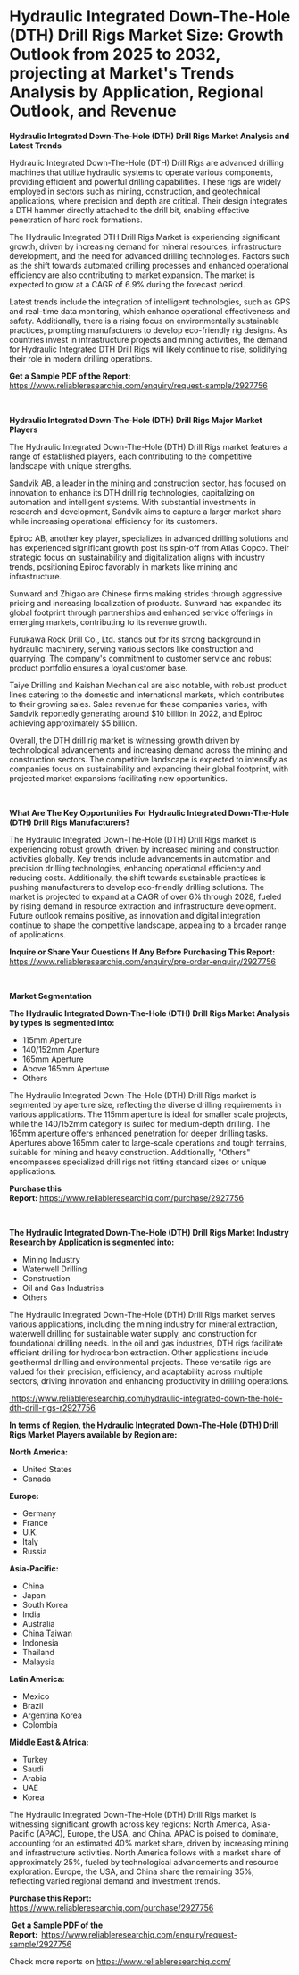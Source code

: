<p><h1>Hydraulic Integrated Down-The-Hole (DTH) Drill Rigs Market Size: Growth Outlook from 2025 to 2032, projecting at Market's Trends Analysis by Application, Regional Outlook, and Revenue</h1></p><p><strong>Hydraulic Integrated Down-The-Hole (DTH) Drill Rigs Market Analysis and Latest Trends</strong></p>
<p><p>Hydraulic Integrated Down-The-Hole (DTH) Drill Rigs are advanced drilling machines that utilize hydraulic systems to operate various components, providing efficient and powerful drilling capabilities. These rigs are widely employed in sectors such as mining, construction, and geotechnical applications, where precision and depth are critical. Their design integrates a DTH hammer directly attached to the drill bit, enabling effective penetration of hard rock formations.</p><p>The Hydraulic Integrated DTH Drill Rigs Market is experiencing significant growth, driven by increasing demand for mineral resources, infrastructure development, and the need for advanced drilling technologies. Factors such as the shift towards automated drilling processes and enhanced operational efficiency are also contributing to market expansion. The market is expected to grow at a CAGR of 6.9% during the forecast period.</p><p>Latest trends include the integration of intelligent technologies, such as GPS and real-time data monitoring, which enhance operational effectiveness and safety. Additionally, there is a rising focus on environmentally sustainable practices, prompting manufacturers to develop eco-friendly rig designs. As countries invest in infrastructure projects and mining activities, the demand for Hydraulic Integrated DTH Drill Rigs will likely continue to rise, solidifying their role in modern drilling operations.</p></p>
<p><strong>Get a Sample PDF of the Report:&nbsp;</strong> <a href="https://www.reliableresearchiq.com/enquiry/request-sample/2927756?utm_campaign=2335&utm_medium=2&utm_source=Github&utm_content=ia&utm_term=12032025&utm_id=hydraulic-integrated-down-the-hole-dth-drill-rigs">https://www.reliableresearchiq.com/enquiry/request-sample/2927756</a></p>
<p>&nbsp;</p>
<p><strong>Hydraulic Integrated Down-The-Hole (DTH) Drill Rigs Major Market Players</strong></p>
<p><p>The Hydraulic Integrated Down-The-Hole (DTH) Drill Rigs market features a range of established players, each contributing to the competitive landscape with unique strengths. </p><p>Sandvik AB, a leader in the mining and construction sector, has focused on innovation to enhance its DTH drill rig technologies, capitalizing on automation and intelligent systems. With substantial investments in research and development, Sandvik aims to capture a larger market share while increasing operational efficiency for its customers. </p><p>Epiroc AB, another key player, specializes in advanced drilling solutions and has experienced significant growth post its spin-off from Atlas Copco. Their strategic focus on sustainability and digitalization aligns with industry trends, positioning Epiroc favorably in markets like mining and infrastructure.</p><p>Sunward and Zhigao are Chinese firms making strides through aggressive pricing and increasing localization of products. Sunward has expanded its global footprint through partnerships and enhanced service offerings in emerging markets, contributing to its revenue growth.</p><p>Furukawa Rock Drill Co., Ltd. stands out for its strong background in hydraulic machinery, serving various sectors like construction and quarrying. The company's commitment to customer service and robust product portfolio ensures a loyal customer base.</p><p>Taiye Drilling and Kaishan Mechanical are also notable, with robust product lines catering to the domestic and international markets, which contributes to their growing sales. Sales revenue for these companies varies, with Sandvik reportedly generating around $10 billion in 2022, and Epiroc achieving approximately $5 billion.</p><p>Overall, the DTH drill rig market is witnessing growth driven by technological advancements and increasing demand across the mining and construction sectors. The competitive landscape is expected to intensify as companies focus on sustainability and expanding their global footprint, with projected market expansions facilitating new opportunities.</p></p>
<p>&nbsp;</p>
<p><strong>What Are The Key Opportunities For Hydraulic Integrated Down-The-Hole (DTH) Drill Rigs Manufacturers?</strong></p>
<p><p>The Hydraulic Integrated Down-The-Hole (DTH) Drill Rigs market is experiencing robust growth, driven by increased mining and construction activities globally. Key trends include advancements in automation and precision drilling technologies, enhancing operational efficiency and reducing costs. Additionally, the shift towards sustainable practices is pushing manufacturers to develop eco-friendly drilling solutions. The market is projected to expand at a CAGR of over 6% through 2028, fueled by rising demand in resource extraction and infrastructure development. Future outlook remains positive, as innovation and digital integration continue to shape the competitive landscape, appealing to a broader range of applications.</p></p>
<p><strong>Inquire or Share Your Questions If Any Before Purchasing This Report:</strong> <a href="https://www.reliableresearchiq.com/enquiry/pre-order-enquiry/2927756?utm_campaign=2335&utm_medium=2&utm_source=Github&utm_content=ia&utm_term=12032025&utm_id=hydraulic-integrated-down-the-hole-dth-drill-rigs">https://www.reliableresearchiq.com/enquiry/pre-order-enquiry/2927756</a></p>
<p>&nbsp;</p>
<p><strong>Market Segmentation</strong></p>
<p><strong>The Hydraulic Integrated Down-The-Hole (DTH) Drill Rigs Market Analysis by types is segmented into:</strong></p>
<p><ul><li>115mm Aperture</li><li>140/152mm Aperture</li><li>165mm Aperture</li><li>Above 165mm Aperture</li><li>Others</li></ul></p>
<p><p>The Hydraulic Integrated Down-The-Hole (DTH) Drill Rigs market is segmented by aperture size, reflecting the diverse drilling requirements in various applications. The 115mm aperture is ideal for smaller scale projects, while the 140/152mm category is suited for medium-depth drilling. The 165mm aperture offers enhanced penetration for deeper drilling tasks. Apertures above 165mm cater to large-scale operations and tough terrains, suitable for mining and heavy construction. Additionally, "Others" encompasses specialized drill rigs not fitting standard sizes or unique applications.</p></p>
<p><strong>Purchase this Report:&nbsp;</strong><a href="https://www.reliableresearchiq.com/purchase/2927756?utm_campaign=2335&utm_medium=2&utm_source=Github&utm_content=ia&utm_term=12032025&utm_id=hydraulic-integrated-down-the-hole-dth-drill-rigs">https://www.reliableresearchiq.com/purchase/2927756</a></p>
<p>&nbsp;</p>
<p><strong>The Hydraulic Integrated Down-The-Hole (DTH) Drill Rigs Market Industry Research by Application is segmented into:</strong></p>
<p><ul><li>Mining Industry</li><li>Waterwell Drilling</li><li>Construction</li><li>Oil and Gas Industries</li><li>Others</li></ul></p>
<p><p>The Hydraulic Integrated Down-The-Hole (DTH) Drill Rigs market serves various applications, including the mining industry for mineral extraction, waterwell drilling for sustainable water supply, and construction for foundational drilling needs. In the oil and gas industries, DTH rigs facilitate efficient drilling for hydrocarbon extraction. Other applications include geothermal drilling and environmental projects. These versatile rigs are valued for their precision, efficiency, and adaptability across multiple sectors, driving innovation and enhancing productivity in drilling operations.</p></p>
<p><a href="https://www.reliableresearchiq.com/hydraulic-integrated-down-the-hole-dth-drill-rigs-r2927756?utm_campaign=2335&utm_medium=2&utm_source=Github&utm_content=ia&utm_term=12032025&utm_id=hydraulic-integrated-down-the-hole-dth-drill-rigs">&nbsp;https://www.reliableresearchiq.com/hydraulic-integrated-down-the-hole-dth-drill-rigs-r2927756</a></p>
<p><strong>In terms of Region, the Hydraulic Integrated Down-The-Hole (DTH) Drill Rigs Market Players available by Region are:</strong></p>
<p>
    <p> <strong> North America: </strong>
        <ul>
            <li>United States</li>
            <li>Canada</li>
        </ul>
        </p> 
    <p> <strong> Europe: </strong>
        <ul>
            <li>Germany</li>
            <li>France</li>
            <li>U.K.</li>
            <li>Italy</li>
            <li>Russia</li>
        </ul>
        </p> 
    <p> <strong> Asia-Pacific: </strong>
        <ul>
            <li>China</li>
            <li>Japan</li>
            <li>South Korea</li>
            <li>India</li>
            <li>Australia</li>
            <li>China Taiwan</li>
            <li>Indonesia</li>
            <li>Thailand</li>
            <li>Malaysia</li>
        </ul>
        </p> 
    <p> <strong> Latin America: </strong>
        <ul>
            <li>Mexico</li>
            <li>Brazil</li>
            <li>Argentina Korea</li>
            <li>Colombia</li>
        </ul>
        </p> 
    <p> <strong> Middle East & Africa: </strong>
        <ul>
            <li>Turkey</li>
            <li>Saudi</li>
            <li>Arabia</li>
            <li>UAE</li>
            <li>Korea</li>
        </ul>
    </p>
    </p>
<p><p>The Hydraulic Integrated Down-The-Hole (DTH) Drill Rigs market is witnessing significant growth across key regions: North America, Asia-Pacific (APAC), Europe, the USA, and China. APAC is poised to dominate, accounting for an estimated 40% market share, driven by increasing mining and infrastructure activities. North America follows with a market share of approximately 25%, fueled by technological advancements and resource exploration. Europe, the USA, and China share the remaining 35%, reflecting varied regional demand and investment trends.</p></p>
<p><strong>Purchase this Report: </strong><a href="https://www.reliableresearchiq.com/purchase/2927756?utm_campaign=2335&utm_medium=2&utm_source=Github&utm_content=ia&utm_term=12032025&utm_id=hydraulic-integrated-down-the-hole-dth-drill-rigs">https://www.reliableresearchiq.com/purchase/2927756</a></p>
<p>&nbsp;<strong>Get a Sample PDF of the Report:&nbsp;&nbsp;</strong><a href="https://www.reliableresearchiq.com/enquiry/request-sample/2927756?utm_campaign=2335&utm_medium=2&utm_source=Github&utm_content=ia&utm_term=12032025&utm_id=hydraulic-integrated-down-the-hole-dth-drill-rigs">https://www.reliableresearchiq.com/enquiry/request-sample/2927756</a></p>
<p><strong></strong></p>
<p>Check more reports on <a href="https://www.reliableresearchiq.com/?utm_campaign=2335&utm_medium=2&utm_source=Github&utm_content=ia&utm_term=12032025&utm_id=hydraulic-integrated-down-the-hole-dth-drill-rigs">https://www.reliableresearchiq.com/</a></p>